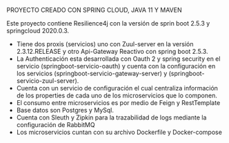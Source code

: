 PROYECTO CREADO CON SPRING CLOUD, JAVA 11 Y MAVEN

Este proyecto contiene Resilience4j con la versión de sprin boot 2.5.3 y springcloud 2020.0.3.
* Tiene dos proxis (servicios) uno con Zuul-server en la versión 2.3.12.RELEASE y otro Api-Gateway Reactivo con spring boot 2.5.3.
* La Authenticación esta desarrollada con Oauth 2 y spring security en el servicio (springboot-servicio-oauth) y cuenta con la configuración en los servicios (springboot-servicio-gateway-server) y (springboot-servicio-zuul-server).
* Cuenta con un servicio de configuración el cual centraliza información de los properties de cada uno de los microservicios que lo componen.
* El consumo entre microservicios es por medio de Feign y RestTemplate
* Base datos son Postgres y MySql.
* Cuenta con Sleuth y Zipkin para la trazabilidad de logs mediante la configuración de RabbitMQ
* Los microservicios cuntan con su archivo Dockerfile y Docker-compose
